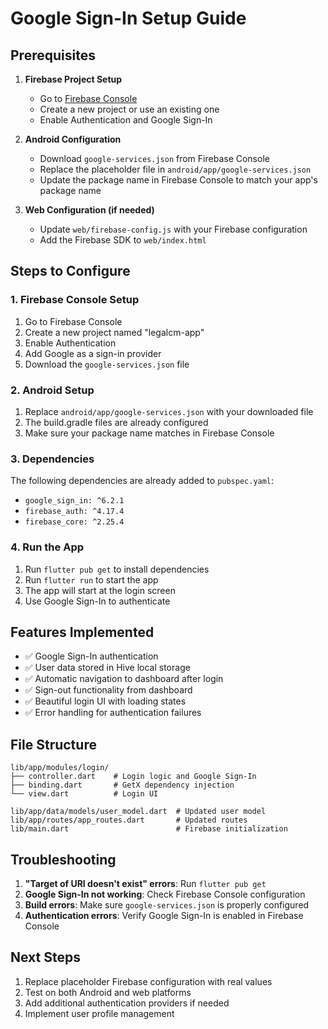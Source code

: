 # Google Sign-In Setup Guide

## Prerequisites

1. **Firebase Project Setup**
   - Go to [Firebase Console](https://console.firebase.google.com/)
   - Create a new project or use an existing one
   - Enable Authentication and Google Sign-In

2. **Android Configuration**
   - Download `google-services.json` from Firebase Console
   - Replace the placeholder file in `android/app/google-services.json`
   - Update the package name in Firebase Console to match your app's package name

3. **Web Configuration (if needed)**
   - Update `web/firebase-config.js` with your Firebase configuration
   - Add the Firebase SDK to `web/index.html`

## Steps to Configure

### 1. Firebase Console Setup
1. Go to Firebase Console
2. Create a new project named "legalcm-app"
3. Enable Authentication
4. Add Google as a sign-in provider
5. Download the `google-services.json` file

### 2. Android Setup
1. Replace `android/app/google-services.json` with your downloaded file
2. The build.gradle files are already configured
3. Make sure your package name matches in Firebase Console

### 3. Dependencies
The following dependencies are already added to `pubspec.yaml`:
- `google_sign_in: ^6.2.1`
- `firebase_auth: ^4.17.4`
- `firebase_core: ^2.25.4`

### 4. Run the App
1. Run `flutter pub get` to install dependencies
2. Run `flutter run` to start the app
3. The app will start at the login screen
4. Use Google Sign-In to authenticate

## Features Implemented

- ✅ Google Sign-In authentication
- ✅ User data stored in Hive local storage
- ✅ Automatic navigation to dashboard after login
- ✅ Sign-out functionality from dashboard
- ✅ Beautiful login UI with loading states
- ✅ Error handling for authentication failures

## File Structure

```
lib/app/modules/login/
├── controller.dart    # Login logic and Google Sign-In
├── binding.dart       # GetX dependency injection
└── view.dart          # Login UI

lib/app/data/models/user_model.dart  # Updated user model
lib/app/routes/app_routes.dart       # Updated routes
lib/main.dart                        # Firebase initialization
```

## Troubleshooting

1. **"Target of URI doesn't exist" errors**: Run `flutter pub get`
2. **Google Sign-In not working**: Check Firebase Console configuration
3. **Build errors**: Make sure `google-services.json` is properly configured
4. **Authentication errors**: Verify Google Sign-In is enabled in Firebase Console

## Next Steps

1. Replace placeholder Firebase configuration with real values
2. Test on both Android and web platforms
3. Add additional authentication providers if needed
4. Implement user profile management 